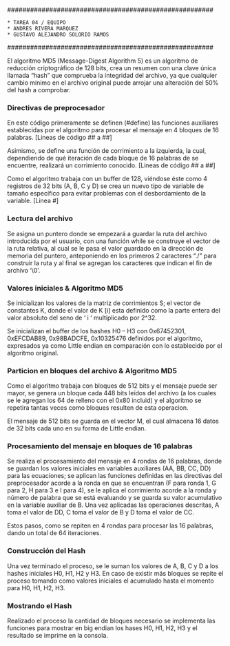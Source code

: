 ######################################################

	* TAREA 04 / EQUIPO
	* ANDRES RIVERA MARQUEZ
	* GUSTAVO ALEJANDRO SOLORIO RAMOS

######################################################

El algoritmo MD5 (Message-Digest Algorithm 5) es un algoritmo de reducción criptográfico de 128 bits, crea un resumen con una clave única llamada “hash” que comprueba la integridad del archivo, ya que cualquier cambio mínimo en el archivo original puede arrojar una alteración del 50% del hash a comprobar.

### Directivas de preprocesador ###

En este código primeramente se definen (#define) las funciones auxiliares establecidas por el algoritmo para procesar el mensaje en 4 bloques de 16 palabras. [Lineas de código ## a ##]

Asimismo, se define una función de corrimiento a la izquierda, la cual, dependiendo de qué iteración de cada bloque de 16 palabras de se encuentre, realizará un corrimiento conocido. [Lineas de código ## a ##]

Como el algoritmo trabaja con un buffer de 128, viéndose éste como 4 registros de 32 bits (A, B, C y D) se crea un nuevo tipo de variable de tamaño específico para evitar problemas con el desbordamiento de la variable. [Linea #]

### Lectura del archivo ###

Se asigna un puntero donde se empezará a guardar la ruta del archivo introducida por el usuario, con una función while se construye el vector de la ruta relativa, al cual se le pasa el valor guardado en la dirección de memoria del puntero, anteponiendo en los primeros 2 caracteres “./” para construir la ruta y al final se agregan los caracteres que indican el fin de archivo ‘\0’.

### Valores iniciales & Algoritmo MD5 ###

Se inicializan los valores de la matriz de corrimientos S; el vector de constantes K, donde el valor de K [i] esta definido como la parte entera del valor absoluto del seno de ‘ i ‘ multiplicado por 2^32.

Se inicializan el buffer de los hashes H0 – H3 con 0x67452301, 0xEFCDAB89, 0x98BADCFE, 0x10325476 definidos por el algoritmo, expresados ya como Little endian en comparación con lo establecido por el algoritmo original.

### Particion en bloques del archivo & Algoritmo MD5 ###

Como el algoritmo trabaja con bloques de 512 bits y el mensaje puede ser mayor, se genera un bloque cada 448 bits leídos del archivo (a los cuales se le agregan los 64 de relleno con el 0x80 incluid) y el algoritmo se repetira tantas veces como bloques resulten de esta operacion.

El mensaje de 512 bits se guarda en el vector M, el cual almacena 16 datos de 32 bits cada uno en su forma de Little endian.

### Procesamiento del mensaje en bloques de 16 palabras ###

Se realiza el procesamiento del mensaje en 4 rondas de 16 palabras, donde se guardan los valores iniciales en variables auxiliares (AA, BB, CC, DD) para las ecuaciones; se aplican las funciones definidas en las directivas del preprocesador acorde a la ronda en que se encuentran (F para ronda 1, G para 2, H para 3 e I para 4), se le aplica el corrimiento acorde a la ronda y número de palabra que se está evaluando y se guarda su valor acumulativo en la variable auxiliar de B.
Una vez aplicadas las operaciones descritas, A toma el valor de DD, C toma el valor de B y D toma el valor de CC.

Estos pasos, como se repiten en 4 rondas para procesar las 16 palabras, dando un total de 64 iteraciones.

### Construcción del Hash ###

Una vez terminado el proceso, se le suman los valores de A, B, C y D a los hashes iniciales H0, H1, H2 y H3. En caso de existir más bloques se repite el proceso tomando como valores iniciales el acumulado hasta el momento para H0, H1, H2, H3.

### Mostrando el Hash ###

Realizado el proceso la cantidad de bloques necesario se implementa las funciones para mostrar en big endian los hases H0, H1, H2, H3 y el resultado se imprime en la consola.

